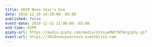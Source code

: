 ```yaml
---
title: 2019 Noon Year's Eve
date: 2018-12-10 14:28:00 -05:00
published: false
event-date: 2018-12-31 11:00:00 -05:00
end-time: 02PM
giphy-url: https://media.giphy.com/media/OjVsywMWtYNTW/giphy.gif
event-url: https://2019noonyearseve.eventbrite.com
---
```


